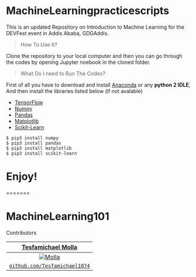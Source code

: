 # MachineLearningpracticescripts

This is an updated Repository on Introduction to Machine Learning for the DEVFest event in Addis Ababa, GDGAddis.


> How To Use It?

Clone the repository to your local computer and then you can go through 
the codes by opening Jupyter noebook in the cloned folder.


> What Do I need to Run The Codes?

First of all you have to download and install [Anaconda](https://www.anaconda.com/download/) or any **python 2 IDLE**, 
And then install the libraries listed below (if not avalable) 

* [TensorFlow](https://www.tensorflow.org/versions/r1.5/install/)
* [Numpy](https://anaconda.org/anaconda/numpy)
* [Pandas](https://anaconda.org/anaconda/pandas)
* [Matplotlib](https://anaconda.org/conda-forge/matplotlib)
* [Scikit-Learn](https://anaconda.org/anaconda/scikit-learn)

```
$ pip3 install numpy
$ pip3 install pandas
$ pip3 install matplotlib
$ pip3 install scikit-learn
```
# Enjoy!
=======

# MachineLearning101
Contributors

| <a href="http://fvcproductions.com" target="_blank">**Tesfamichael Molla**</a> 
| :---: 
| [![Molla](https://lh3.googleusercontent.com/tIDROn8Yzq5DHM8yO8fzfiMKEfCJYTlXoOZc87lrensirNj-AYoc8i4Udg3Bl9bpYoz1jSvlJu0wudO_cK6VDAS7K0vVtxAZZC_UcvqD2tQF4xe7lA9yO5TdGQ3wHnzqWqQI9e9OilIoTpbC5f7wHtEaZI5gdnbTLpkXNwCDUb7JbejCdWMMp4kScU7Shf7fg56sFvA6SM_tBNFLtYROzOnQW0Tb3guxsyXQlZapguK141rSJigaAaxAAz2pRPFQQHI6JI5lVwpuBUV92aCylNo5VXkKjNnRZyUfKSdzFK7dxnqKVEicDR2glpUhd2MObbWP8W9JP6zwxY9dTkghugqX5FARvNea75t61_ARW1E9c_BeoOoTYnNjHwGVAmc0X8yD_6q30yNoKnKlw6rICZsXojCmm1efgp6vvZDfssmFM8PxPkf6PNjB6a4NiZKT9oqKZ-d9fxGAK6r3Pb2eeF_v-QFjMrzF6D9N8w4uHsSEv6DSoN7KKcVul927oZx4gNUo_JCE1Ys4GHlOYSCKN1DQTTtDwEz2IsLGG7dRvb3HV8Q0pkk0en4FF5k4khHj9c9NWA5pjvHnHaFZPaDsoEJ9_pegOdv5ZsGPiLq20BUaeWGIaGT8WN5IiyGdgaGAPwfYM3Gith_vhhECxToFL6n0msV6RGa-KKvfuCsLW0ywCbjHQsq1goQQQzOqCSh4hzICwvHLHD1sVn_SAjlUbClM=w376-h512-no)](http://fvcproductions.com)    
| <a href="http://github.com/Tesfamichael1074" target="_blank">`github.com/Tesfamichael1074`</a> 
